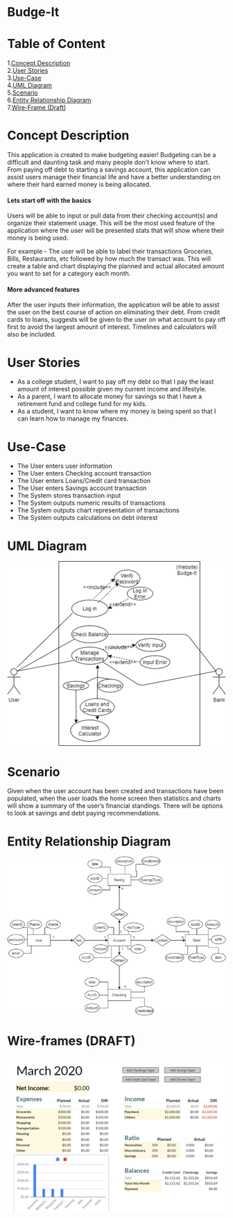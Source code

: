 # Budge-It
# Table of Content
1.[Concept Description](https://github.com/phildh89/Budge-It#concept-description)<br/>
2.[User Stories](https://github.com/phildh89/Budge-It#user-stories)<br/>
3.[Use-Case](https://github.com/phildh89/Budge-It#use-case)<br/>
4.[UML Diagram](https://github.com/phildh89/Budge-It#uml-diagram)<br/>
5.[Scenario](https://github.com/phildh89/Budge-It#scenario)<br/>
6.[Entity Relationship Diagram](https://github.com/phildh89/Budge-It#entity-relationship-diagram)<br/>
7.[Wire-Frame (Draft)](https://github.com/phildh89/Budge-It#wire-frames-draft)


# Concept Description
This application is created to make budgeting easier!
Budgeting can be a difficult and daunting task and many people don't know where to start. From paying off debt to starting a savings account, this application can assist users manage their financial life and have a better understanding on where their hard earned money is being allocated.

#### Lets start off with the basics
Users will be able to input or pull data from their checking account(s) and organize their statement usage. This will be the most used feature of the application where the user will be presented stats that will show where their money is being used.

For example - The user will be able to label their transactions Groceries, Bills, Restaurants, etc followed by how much the transact was.  This will create a table and chart displaying the planned and actual allocated amount you want to set for a category each month.
#### More advanced features
After the user inputs their information, the application will be able to assist the user on the best course of action on eliminating their debt. From credit cards to loans, suggests will be given to the user on what account to pay off first to avoid the largest amount of interest. Timelines and calculators will also be included. 

# User Stories
*	As a college student, I want to pay off my debt so that I pay the least amount of interest possible given my current income and lifestyle.<br/>
*	As a parent, I want to allocate money for savings so that I have a retirement fund and college fund for my kids.<br/>
*	As a student, I want to know where my money is being spent so that I can learn how to manage my finances.<br/>


# Use-Case
*	The User enters user information <br/>
*	The User enters Checking account transaction<br/>
*	The User enters Loans/Credit card transaction<br/>
*	The User enters Savings account transaction<br/>
*	The System stores transaction input<br/>
*	The System outputs numeric results of transactions<br/>
*	The System outputs chart representation of transactions<br/>
*	The System outputs calculations on debt interest<br/>

# UML Diagram
![UML](assets/Budge-it%20UML.PNG)

# Scenario
<p>
  Given when the user account has been created and transactions have been populated, when the user loads the home screen then statistics and charts will show a summary of the user’s financial standings. There will be options to look at savings and debt paying recommendations.
  </p>

# Entity Relationship Diagram

![ERD](assets/Budge-it%20ERD.png)

# Wire-frames (DRAFT)

![Wire-Frame](assets/Budge-it_Framework.PNG)


